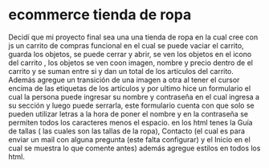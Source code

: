 # ecommerce tienda de ropa

Decidí que mi proyecto final sea una una tienda de ropa en la cual cree con js un carrito de compras funcional en el cual se puede vaciar el carrito, guarda los objetos, se puede cerrar y abrir, se ven los objetos en el icono del carrito , los objetos se ven coon imagen, nombre y precio dentro de el carrito  y se suman entre si y dan un total de los artículos del carrito. Además agregue un transición de una imagen a otra al tener el cursor encima de las etiquetas de los artículos y por ultimo hice un formulario el cual la persona puede ingresar su nombre y contraseña en el cual ingresa a su sección y luego puede serrarla, este formulario cuenta con que solo se pueden utilizar letras a la hora de poner el nombre y en la contraseña se permiten todos los caracteres menos el espacio. en los html tenes la Guía de tallas ( las cuales son las tallas de la ropa), Contacto (el cual es para enviar un mail con alguna pregunta (este falta configurar) y el Inicio en el cual se muestra lo que comente antes) además agregue estilos en todos los html.               
